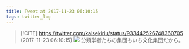 ```yaml
---
title: Tweet at 2017-11-23 06:10:15
tags: twitter_log
---
```


> [!CITE] https://twitter.com/kaisekiriu/status/933442526748360705 (2017-11-23 06:10:15)
> ![](https://twitter.com/kaisekiriu/status/933442526748360705)
> 分類学者たちの集団もいち文化集団だから。
